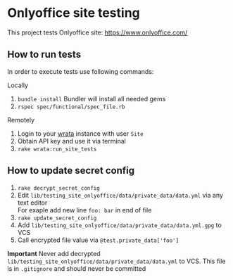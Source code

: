 # Onlyoffice site testing

This project tests Onlyoffice site: <https://www.onlyoffice.com/>

## How to run tests

In order to execute tests use following commands:

Locally

1. `bundle install` Bundler will install all needed gems
2. `rspec spec/functional/spec_file.rb`

Remotely

1. Login to your [wrata](<https://github.com/ONLYOFFICE/testing-wrata>) instance
with user `Site`
2. Obtain API key and use it via terminal
3. `rake wrata:run_site_tests`

## How to update secret config

1. `rake decrypt_secret_config`
2. Edit `lib/testing_site_onlyoffice/data/private_data/data.yml`
   via any text editor  
   For exaple add new line `foo: bar` in end of file
3. `rake update_secret_config`
4. Add `lib/testing_site_onlyoffice/data/private_data/data.yml.gpg` to VCS
5. Call encrypted file value via `@test.private_data['foo']`

**Important** Never add decrypted
  `lib/testing_site_onlyoffice/data/private_data/data.yml` to VCS.
  This file is in `.gitignore` and should never be committed
